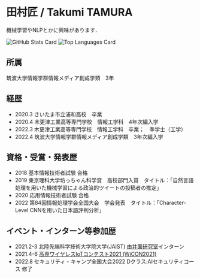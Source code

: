 # 田村匠 / Takumi TAMURA
機械学習やNLPとかに興味があります．

![GitHub Stats Card](https://github-readme-stats.vercel.app/api?username=takumi1001&count_private=true)
![Top Languages Card](https://github-readme-stats.vercel.app/api/top-langs/?username=takumi1001&count_private=true)



## 所属
筑波大学情報学群情報メディア創成学類　3年

## 経歴

- 2020.3 さいたま市立浦和高校　卒業
- 2020.4 木更津工業高等専門学校　情報工学科　4年次編入学
- 2022.3 木更津工業高等専門学校　情報工学科　卒業；　準学士（工学）
- 2022.4 筑波大学情報学群情報メディア創成学類　3年次編入学

## 資格・受賞・発表歴

- 2018 基本情報技術者試験 合格
- 2019 東京理科大学坊っちゃん科学賞　高校部門入賞　タイトル：「自然言語処理を用いた機械学習による政治的ツイートの投稿者の推定」
- 2020 応用情報技術者試験 合格
- 2022 第84回情報処理学会全国大会　学会発表　タイトル：「Character-Level CNNを用いた日本語評判分析」

## イベント・インターン等参加歴

- 2021.2-3 北陸先端科学技術大学院大学(JAIST) [由井薗研究室](http://www.jaist.ac.jp/ks/labs/yuizono/)インターン
- 2021.4-6 [高専ワイヤレスIoTコンテスト2021 (WiCON2021)](https://kosen-iot-contest.jp/)
- 2022.8 セキュリティ・キャンプ全国大会2022 Dクラス:AIセキュリティコース 修了
